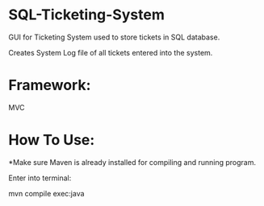 # SQL-Ticketing-System
GUI for Ticketing System used to store tickets in SQL database.

Creates System Log file of all tickets entered into the system.

# Framework:

MVC

# How To Use:
*Make sure Maven is already installed for compiling and running program.

Enter into terminal:

mvn compile exec:java

